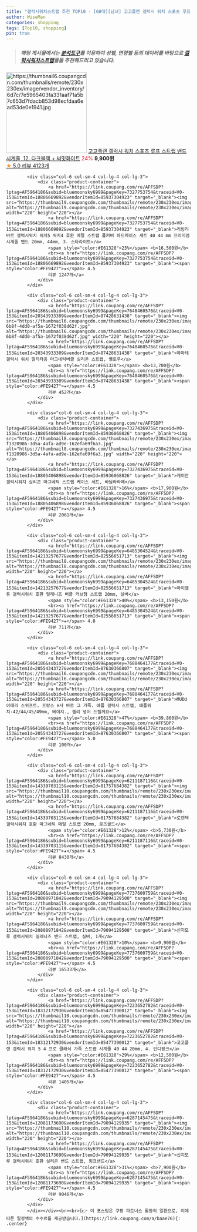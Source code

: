 ```yaml
---
title: "갤럭시워치스트랩 추천 TOP10 - [60대][남녀] 고고플랜 갤럭시 워치 스포츠 루프 스트랩 밴드 시계줄, 12. 다크블랙 + 써밋화이트"
author: WiseMan
categories: shopping
tags: [Top10, shopping]
pin: true
---
```


> ##### 해당 게시물에서는 [**분석도구**](https://itemscout.io/)를 이용하여 **성별**, **연령별** 등의 데이터를 바탕으로 [**갤럭시워치스트랩**](https://link.coupang.com/a/baae76)들을 추천해드리고 있습니다.
<div class="container"><div class="row">
            <div class="col-6 col-sm-4 col-lg-4 col-lg-3">
                <div class="product-container">
                    <a href="https://link.coupang.com/re/AFFSDP?lptag=AF5964186&subid=bluemoonsky6999&pageKey=6748199431&traceid=V0-153&itemId=15774106928&vendorItemId=82987394455" target="_blank"><img src="https://thumbnail6.coupangcdn.com/thumbnails/remote/230x230ex/image/vendor_inventory/6d7c/7e5965403fa331aaf71a5b7c653d7fdacb853d98ecfdaa6ead53de0e1941.jpg" alt="https://thumbnail6.coupangcdn.com/thumbnails/remote/230x230ex/image/vendor_inventory/6d7c/7e5965403fa331aaf71a5b7c653d7fdacb853d98ecfdaa6ead53de0e1941.jpg" width="220" height="220"></a>
                    <a href="https://link.coupang.com/re/AFFSDP?lptag=AF5964186&subid=bluemoonsky6999&pageKey=6748199431&traceid=V0-153&itemId=15774106928&vendorItemId=82987394455" target="_blank">고고플랜 갤럭시 워치 스포츠 루프 스트랩 밴드 시계줄, 12. 다크블랙 + 써밋화이트</a>
                    <span style="color:#E61328">24%</span> <b>9,900원</b>
                    <br><a href="https://link.coupang.com/re/AFFSDP?lptag=AF5964186&subid=bluemoonsky6999&pageKey=6748199431&traceid=V0-153&itemId=15774106928&vendorItemId=82987394455" target="_blank"><span style="color:#FE9427">★</span> 5.0
                    리뷰 4123개</a>
                </div>
            </div>
            
            <div class="col-6 col-sm-4 col-lg-4 col-lg-3">
                <div class="product-container">
                    <a href="https://link.coupang.com/re/AFFSDP?lptag=AF5964186&subid=bluemoonsky6999&pageKey=7327753754&traceid=V0-153&itemId=18806669892&vendorItemId=85937304923" target="_blank"><img src="https://thumbnail9.coupangcdn.com/thumbnails/remote/230x230ex/image/vendor_inventory/04c3/d26a50a0ef3f32bd9e61dd8e2b837a6ad4731a44bd7b748cd2acb4ed8234.jpg" alt="https://thumbnail9.coupangcdn.com/thumbnails/remote/230x230ex/image/vendor_inventory/04c3/d26a50a0ef3f32bd9e61dd8e2b837a6ad4731a44bd7b748cd2acb4ed8234.jpg" width="220" height="220"></a>
                    <a href="https://link.coupang.com/re/AFFSDP?lptag=AF5964186&subid=bluemoonsky6999&pageKey=7327753754&traceid=V0-153&itemId=18806669892&vendorItemId=85937304923" target="_blank">리빙리바르 갤럭시워치 워치5 워치4 호환 메탈 스트랩 풀커버 하드케이스 세트 40 44 mm 프리미엄 시계줄 밴드 20mm, 44mm, 3. 스타라이트</a>
                    <span style="color:#E61328">23%</span> <b>16,500원</b>
                    <br><a href="https://link.coupang.com/re/AFFSDP?lptag=AF5964186&subid=bluemoonsky6999&pageKey=7327753754&traceid=V0-153&itemId=18806669892&vendorItemId=85937304923" target="_blank"><span style="color:#FE9427">★</span> 4.5
                    리뷰 1247개</a>
                </div>
            </div>
            
            <div class="col-6 col-sm-4 col-lg-4 col-lg-3">
                <div class="product-container">
                    <a href="https://link.coupang.com/re/AFFSDP?lptag=AF5964186&subid=bluemoonsky6999&pageKey=7648460576&traceid=V0-153&itemId=20343933309&vendorItemId=87428631438" target="_blank"><img src="https://thumbnail6.coupangcdn.com/thumbnails/remote/230x230ex/image/retail/images/2023/10/12/15/6/b8156c9a-6b8f-4dd0-af5a-1672f038d62f.jpg" alt="https://thumbnail6.coupangcdn.com/thumbnails/remote/230x230ex/image/retail/images/2023/10/12/15/6/b8156c9a-6b8f-4dd0-af5a-1672f038d62f.jpg" width="220" height="220"></a>
                    <a href="https://link.coupang.com/re/AFFSDP?lptag=AF5964186&subid=bluemoonsky6999&pageKey=7648460576&traceid=V0-153&itemId=20343933309&vendorItemId=87428631438" target="_blank">하마테 갤럭시 워치 멀티타공 마그네틱버클 실리콘 스트랩, 옐로우</a>
                    <span style="color:#E61328"></span> <b>13,700원</b>
                    <br><a href="https://link.coupang.com/re/AFFSDP?lptag=AF5964186&subid=bluemoonsky6999&pageKey=7648460576&traceid=V0-153&itemId=20343933309&vendorItemId=87428631438" target="_blank"><span style="color:#FE9427">★</span> 4.5
                    리뷰 452개</a>
                </div>
            </div>
            
            <div class="col-6 col-sm-4 col-lg-4 col-lg-3">
                <div class="product-container">
                    <a href="https://link.coupang.com/re/AFFSDP?lptag=AF5964186&subid=bluemoonsky6999&pageKey=7327436975&traceid=V0-153&itemId=18805406898&vendorItemId=85936068826" target="_blank"><img src="https://thumbnail8.coupangcdn.com/thumbnails/remote/230x230ex/image/retail/images/5369981681060691-f1320986-3d5a-4afa-ad9e-162efa69f6a3.jpg" alt="https://thumbnail8.coupangcdn.com/thumbnails/remote/230x230ex/image/retail/images/5369981681060691-f1320986-3d5a-4afa-ad9e-162efa69f6a3.jpg" width="220" height="220"></a>
                    <a href="https://link.coupang.com/re/AFFSDP?lptag=AF5964186&subid=bluemoonsky6999&pageKey=7327436975&traceid=V0-153&itemId=18805406898&vendorItemId=85936068826" target="_blank">케이안 갤럭시워치 실리콘 마그네틱 스트랩 케이스 세트, 바닐라라떼</a>
                    <span style="color:#E61328">16%</span> <b>17,900원</b>
                    <br><a href="https://link.coupang.com/re/AFFSDP?lptag=AF5964186&subid=bluemoonsky6999&pageKey=7327436975&traceid=V0-153&itemId=18805406898&vendorItemId=85936068826" target="_blank"><span style="color:#FE9427">★</span> 4.5
                    리뷰 2061개</a>
                </div>
            </div>
            
            <div class="col-6 col-sm-4 col-lg-4 col-lg-3">
                <div class="product-container">
                    <a href="https://link.coupang.com/re/AFFSDP?lptag=AF5964186&subid=bluemoonsky6999&pageKey=6485304524&traceid=V0-153&itemId=14213257677&vendorItemId=82556651713" target="_blank"><img src="https://thumbnail8.coupangcdn.com/thumbnails/remote/230x230ex/image/vendor_inventory/e985/de70891eb7400989e28c485487dfe9fbafc1d955393d53fd2b45d87f70ab.jpg" alt="https://thumbnail8.coupangcdn.com/thumbnails/remote/230x230ex/image/vendor_inventory/e985/de70891eb7400989e28c485487dfe9fbafc1d955393d53fd2b45d87f70ab.jpg" width="220" height="220"></a>
                    <a href="https://link.coupang.com/re/AFFSDP?lptag=AF5964186&subid=bluemoonsky6999&pageKey=6485304524&traceid=V0-153&itemId=14213257677&vendorItemId=82556651713" target="_blank">아이엠듀 갤럭시워치 호환 밀레니즈 버클 커브형 스트랩 20mm, 실버</a>
                    <span style="color:#E61328">40%</span> <b>13,150원</b>
                    <br><a href="https://link.coupang.com/re/AFFSDP?lptag=AF5964186&subid=bluemoonsky6999&pageKey=6485304524&traceid=V0-153&itemId=14213257677&vendorItemId=82556651713" target="_blank"><span style="color:#FE9427">★</span> 4.0
                    리뷰 711개</a>
                </div>
            </div>
            
            <div class="col-6 col-sm-4 col-lg-4 col-lg-3">
                <div class="product-container">
                    <a href="https://link.coupang.com/re/AFFSDP?lptag=AF5964186&subid=bluemoonsky6999&pageKey=7688464177&traceid=V0-153&itemId=20554343727&vendorItemId=87630366807" target="_blank"><img src="https://thumbnail6.coupangcdn.com/thumbnails/remote/230x230ex/image/vendor_inventory/bc35/edd5b4cec227332ed699fb0dfd0642b61363003173b09b3c528715bb2115.png" alt="https://thumbnail6.coupangcdn.com/thumbnails/remote/230x230ex/image/vendor_inventory/bc35/edd5b4cec227332ed699fb0dfd0642b61363003173b09b3c528715bb2115.png" width="220" height="220"></a>
                    <a href="https://link.coupang.com/re/AFFSDP?lptag=AF5964186&subid=bluemoonsky6999&pageKey=7688464177&traceid=V0-153&itemId=20554343727&vendorItemId=87630366807" target="_blank">MUDU 이태리 스위프트. 프랑스 H사 바로 그 가죽. 애플 갤럭시 스트랩, 애플워치-42/44/45/49mm, 베이지., 젤리 넣어 드릴께요</a>
                    <span style="color:#E61328">47%</span> <b>39,800원</b>
                    <br><a href="https://link.coupang.com/re/AFFSDP?lptag=AF5964186&subid=bluemoonsky6999&pageKey=7688464177&traceid=V0-153&itemId=20554343727&vendorItemId=87630366807" target="_blank"><span style="color:#FE9427">★</span> 5.0
                    리뷰 100개</a>
                </div>
            </div>
            
            <div class="col-6 col-sm-4 col-lg-4 col-lg-3">
                <div class="product-container">
                    <a href="https://link.coupang.com/re/AFFSDP?lptag=AF5964186&subid=bluemoonsky6999&pageKey=6211187116&traceid=V0-153&itemId=14339703115&vendorItemId=81757684382" target="_blank"><img src="https://thumbnail10.coupangcdn.com/thumbnails/remote/230x230ex/image/vendor_inventory/b28e/b0a19d4d7aa8550a5bfc3e464e5bfb0b84f6d452fdf35676d3d9ad93cc4b.png" alt="https://thumbnail10.coupangcdn.com/thumbnails/remote/230x230ex/image/vendor_inventory/b28e/b0a19d4d7aa8550a5bfc3e464e5bfb0b84f6d452fdf35676d3d9ad93cc4b.png" width="220" height="220"></a>
                    <a href="https://link.coupang.com/re/AFFSDP?lptag=AF5964186&subid=bluemoonsky6999&pageKey=6211187116&traceid=V0-153&itemId=14339703115&vendorItemId=81757684382" target="_blank">로랜텍 갤럭시워치 호환 마그네틱 메탈 스트랩 20mm, 로즈골드</a>
                    <span style="color:#E61328">12%</span> <b>5,730원</b>
                    <br><a href="https://link.coupang.com/re/AFFSDP?lptag=AF5964186&subid=bluemoonsky6999&pageKey=6211187116&traceid=V0-153&itemId=14339703115&vendorItemId=81757684382" target="_blank"><span style="color:#FE9427">★</span> 4.5
                    리뷰 8430개</a>
                </div>
            </div>
            
            <div class="col-6 col-sm-4 col-lg-4 col-lg-3">
                <div class="product-container">
                    <a href="https://link.coupang.com/re/AFFSDP?lptag=AF5964186&subid=bluemoonsky6999&pageKey=7737600759&traceid=V0-153&itemId=20808971842&vendorItemId=79094129500" target="_blank"><img src="https://thumbnail9.coupangcdn.com/thumbnails/remote/230x230ex/image/rs_quotation_api/4ha9bqzl/106d3ceb37514ad19ed0cf3b2b66b469.jpg" alt="https://thumbnail9.coupangcdn.com/thumbnails/remote/230x230ex/image/rs_quotation_api/4ha9bqzl/106d3ceb37514ad19ed0cf3b2b66b469.jpg" width="220" height="220"></a>
                    <a href="https://link.coupang.com/re/AFFSDP?lptag=AF5964186&subid=bluemoonsky6999&pageKey=7737600759&traceid=V0-153&itemId=20808971842&vendorItemId=79094129500" target="_blank">신지모루 갤럭시워치 밀레니즈 밴드 스트랩, 실버, 1개</a>
                    <span style="color:#E61328">10%</span> <b>9,900원</b>
                    <br><a href="https://link.coupang.com/re/AFFSDP?lptag=AF5964186&subid=bluemoonsky6999&pageKey=7737600759&traceid=V0-153&itemId=20808971842&vendorItemId=79094129500" target="_blank"><span style="color:#FE9427">★</span> 4.5
                    리뷰 16533개</a>
                </div>
            </div>
            
            <div class="col-6 col-sm-4 col-lg-4 col-lg-3">
                <div class="product-container">
                    <a href="https://link.coupang.com/re/AFFSDP?lptag=AF5964186&subid=bluemoonsky6999&pageKey=7223652782&traceid=V0-153&itemId=18312172930&vendorItemId=85477390012" target="_blank"><img src="https://thumbnail10.coupangcdn.com/thumbnails/remote/230x230ex/image/vendor_inventory/7154/964d9af14fed79d8cd8388ad4e57c97b131aefde3bb00a355f5232ba9d27.jpg" alt="https://thumbnail10.coupangcdn.com/thumbnails/remote/230x230ex/image/vendor_inventory/7154/964d9af14fed79d8cd8388ad4e57c97b131aefde3bb00a355f5232ba9d27.jpg" width="220" height="220"></a>
                    <a href="https://link.coupang.com/re/AFFSDP?lptag=AF5964186&subid=bluemoonsky6999&pageKey=7223652782&traceid=V0-153&itemId=18312172930&vendorItemId=85477390012" target="_blank">고고플랜 갤럭시 워치 5 4 프로 클래식 가죽 스트랩 시계줄 40 44 20mm, 4. 인디핑크</a>
                    <span style="color:#E61328">29%</span> <b>12,500원</b>
                    <br><a href="https://link.coupang.com/re/AFFSDP?lptag=AF5964186&subid=bluemoonsky6999&pageKey=7223652782&traceid=V0-153&itemId=18312172930&vendorItemId=85477390012" target="_blank"><span style="color:#FE9427">★</span> 4.5
                    리뷰 1405개</a>
                </div>
            </div>
            
            <div class="col-6 col-sm-4 col-lg-4 col-lg-3">
                <div class="product-container">
                    <a href="https://link.coupang.com/re/AFFSDP?lptag=AF5964186&subid=bluemoonsky6999&pageKey=6287145475&traceid=V0-153&itemId=12081173690&vendorItemId=79094129935" target="_blank"><img src="https://thumbnail10.coupangcdn.com/thumbnails/remote/230x230ex/image/rs_quotation_api/isshpw01/c26292d1b044404db41312637c42dfd4.jpg" alt="https://thumbnail10.coupangcdn.com/thumbnails/remote/230x230ex/image/rs_quotation_api/isshpw01/c26292d1b044404db41312637c42dfd4.jpg" width="220" height="220"></a>
                    <a href="https://link.coupang.com/re/AFFSDP?lptag=AF5964186&subid=bluemoonsky6999&pageKey=6287145475&traceid=V0-153&itemId=12081173690&vendorItemId=79094129935" target="_blank">신지모루 갤럭시워치 호환 실리콘 밴드 스트랩, 핑크샌드</a>
                    <span style="color:#E61328">31%</span> <b>7,900원</b>
                    <br><a href="https://link.coupang.com/re/AFFSDP?lptag=AF5964186&subid=bluemoonsky6999&pageKey=6287145475&traceid=V0-153&itemId=12081173690&vendorItemId=79094129935" target="_blank"><span style="color:#FE9427">★</span> 4.5
                    리뷰 9046개</a>
                </div>
            </div>
            </div></div><br><br>[👉 이 포스팅은 쿠팡 파트너스 활동의 일환으로, 이에 따른 일정액의 수수료를 제공받습니다.](https://link.coupang.com/a/baae76){: .center}